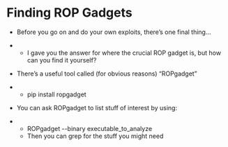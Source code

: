 # Finding ROP Gadgets

- Before you go on and do your own exploits, there’s one final thing…

- - I gave you the answer for where the crucial ROP gadget is, but how can you find it yourself?

- There’s a useful tool called (for obvious reasons) “ROPgadget”

- - pip install ropgadget

- You can ask ROPgadget to list stuff of interest by using:

- - ROPgadget --binary executable_to_analyze
  - Then you can grep for the stuff you might need

